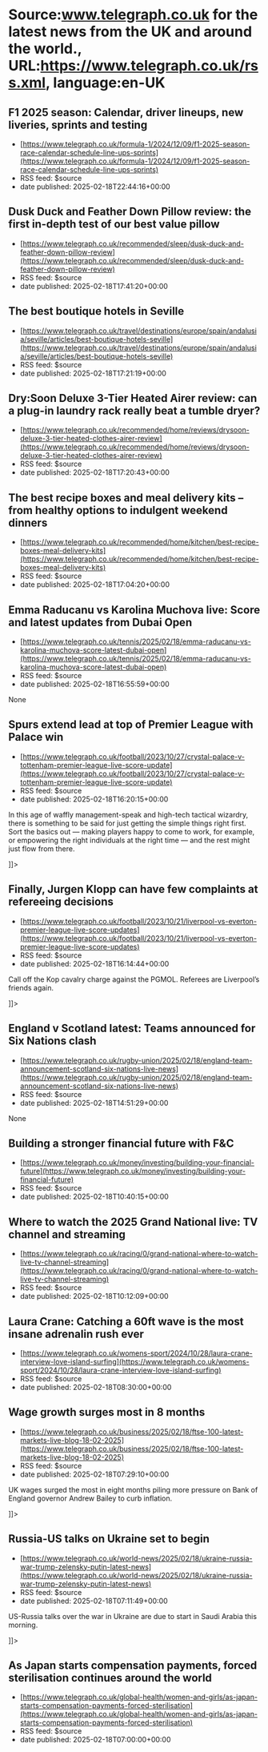# Source:www.telegraph.co.uk for the latest news from the UK and around the world., URL:https://www.telegraph.co.uk/rss.xml, language:en-UK

## F1 2025 season: Calendar, driver lineups, new liveries, sprints and testing
 - [https://www.telegraph.co.uk/formula-1/2024/12/09/f1-2025-season-race-calendar-schedule-line-ups-sprints](https://www.telegraph.co.uk/formula-1/2024/12/09/f1-2025-season-race-calendar-schedule-line-ups-sprints)
 - RSS feed: $source
 - date published: 2025-02-18T22:44:16+00:00

<![CDATA[All the latest information on the 2025 F1 season including the full calendar, new cars, driver line-ups, sprint races and how to watch]]>

## Dusk Duck and Feather Down Pillow review: the first in-depth test of our best value pillow
 - [https://www.telegraph.co.uk/recommended/sleep/dusk-duck-and-feather-down-pillow-review](https://www.telegraph.co.uk/recommended/sleep/dusk-duck-and-feather-down-pillow-review)
 - RSS feed: $source
 - date published: 2025-02-18T17:41:20+00:00

<![CDATA[At under &pound;50 a pair and available in three different support levels, here&rsquo;s why we recommend Dusk&rsquo;s down and feather pillow]]>

## The best boutique hotels in Seville
 - [https://www.telegraph.co.uk/travel/destinations/europe/spain/andalusia/seville/articles/best-boutique-hotels-seville](https://www.telegraph.co.uk/travel/destinations/europe/spain/andalusia/seville/articles/best-boutique-hotels-seville)
 - RSS feed: $source
 - date published: 2025-02-18T17:21:19+00:00

<![CDATA[These characterful stays in the Andalucian capital meld hints of the city&rsquo;s heritage with plenty of design-forward detail]]>

## Dry:Soon Deluxe 3-Tier Heated Airer review: can a plug-in laundry rack really beat a tumble dryer?
 - [https://www.telegraph.co.uk/recommended/home/reviews/drysoon-deluxe-3-tier-heated-clothes-airer-review](https://www.telegraph.co.uk/recommended/home/reviews/drysoon-deluxe-3-tier-heated-clothes-airer-review)
 - RSS feed: $source
 - date published: 2025-02-18T17:20:43+00:00

<![CDATA[I gave my trusty tumble dryer a break to see if this heated clothes airer could work just as well on a full wash load]]>

## The best recipe boxes and meal delivery kits – from healthy options to indulgent weekend dinners
 - [https://www.telegraph.co.uk/recommended/home/kitchen/best-recipe-boxes-meal-delivery-kits](https://www.telegraph.co.uk/recommended/home/kitchen/best-recipe-boxes-meal-delivery-kits)
 - RSS feed: $source
 - date published: 2025-02-18T17:04:20+00:00

<![CDATA[We tested this year&rsquo;s best recipe boxes and meal delivery services to find 12 that are really worth forking out for]]>

## Emma Raducanu vs Karolina Muchova live: Score and latest updates from Dubai Open
 - [https://www.telegraph.co.uk/tennis/2025/02/18/emma-raducanu-vs-karolina-muchova-score-latest-dubai-open](https://www.telegraph.co.uk/tennis/2025/02/18/emma-raducanu-vs-karolina-muchova-score-latest-dubai-open)
 - RSS feed: $source
 - date published: 2025-02-18T16:55:59+00:00

None

## Spurs extend lead at top of Premier League with Palace win
 - [https://www.telegraph.co.uk/football/2023/10/27/crystal-palace-v-tottenham-premier-league-live-score-update](https://www.telegraph.co.uk/football/2023/10/27/crystal-palace-v-tottenham-premier-league-live-score-update)
 - RSS feed: $source
 - date published: 2025-02-18T16:20:15+00:00

<![CDATA[<p>In this age of waffly management-speak and high-tech tactical wizardry, there is something to be said for just getting the simple things right first. Sort the basics out — making players happy to come to work, for example, or empowering the right individuals at the right time — and the rest might just flow from there.&nbsp;</p>]]>

## Finally, Jurgen Klopp can have few complaints at refereeing decisions
 - [https://www.telegraph.co.uk/football/2023/10/21/liverpool-vs-everton-premier-league-live-score-updates](https://www.telegraph.co.uk/football/2023/10/21/liverpool-vs-everton-premier-league-live-score-updates)
 - RSS feed: $source
 - date published: 2025-02-18T16:14:44+00:00

<![CDATA[<p>Call off the Kop cavalry charge against the PGMOL. Referees are Liverpool’s friends again.</p>]]>

## England v Scotland latest: Teams announced for Six Nations clash
 - [https://www.telegraph.co.uk/rugby-union/2025/02/18/england-team-announcement-scotland-six-nations-live-news](https://www.telegraph.co.uk/rugby-union/2025/02/18/england-team-announcement-scotland-six-nations-live-news)
 - RSS feed: $source
 - date published: 2025-02-18T14:51:29+00:00

None

## Building a stronger financial future with F&C
 - [https://www.telegraph.co.uk/money/investing/building-your-financial-future](https://www.telegraph.co.uk/money/investing/building-your-financial-future)
 - RSS feed: $source
 - date published: 2025-02-18T10:40:15+00:00

<![CDATA[If long-term growth and stability are what you want from your investments, choose a market-leading trust with a track record you can rely on]]>

## Where to watch the 2025 Grand National live: TV channel and streaming
 - [https://www.telegraph.co.uk/racing/0/grand-national-where-to-watch-live-tv-channel-streaming](https://www.telegraph.co.uk/racing/0/grand-national-where-to-watch-live-tv-channel-streaming)
 - RSS feed: $source
 - date published: 2025-02-18T10:12:09+00:00

<![CDATA[All the information you need to make sure you can watch the most famous race of them all this April]]>

## Laura Crane: Catching a 60ft wave is the most insane adrenalin rush ever
 - [https://www.telegraph.co.uk/womens-sport/2024/10/28/laura-crane-interview-love-island-surfing](https://www.telegraph.co.uk/womens-sport/2024/10/28/laura-crane-interview-love-island-surfing)
 - RSS feed: $source
 - date published: 2025-02-18T08:30:00+00:00

<![CDATA[British surfer and former Love Island contestant has rediscovered her love for the sport by taking on the most formidable challenge]]>

## Wage growth surges most in 8 months
 - [https://www.telegraph.co.uk/business/2025/02/18/ftse-100-latest-markets-live-blog-18-02-2025](https://www.telegraph.co.uk/business/2025/02/18/ftse-100-latest-markets-live-blog-18-02-2025)
 - RSS feed: $source
 - date published: 2025-02-18T07:29:10+00:00

<![CDATA[<p>UK wages surged the most in eight months piling more pressure on Bank of England governor Andrew Bailey to curb inflation.</p>]]>

## Russia-US talks on Ukraine set to begin
 - [https://www.telegraph.co.uk/world-news/2025/02/18/ukraine-russia-war-trump-zelensky-putin-latest-news](https://www.telegraph.co.uk/world-news/2025/02/18/ukraine-russia-war-trump-zelensky-putin-latest-news)
 - RSS feed: $source
 - date published: 2025-02-18T07:11:49+00:00

<![CDATA[<p>US-Russia talks over the war in Ukraine are due to start in Saudi Arabia this morning.</p>]]>

## As Japan starts compensation payments, forced sterilisation continues around the world
 - [https://www.telegraph.co.uk/global-health/women-and-girls/as-japan-starts-compensation-payments-forced-sterilisation](https://www.telegraph.co.uk/global-health/women-and-girls/as-japan-starts-compensation-payments-forced-sterilisation)
 - RSS feed: $source
 - date published: 2025-02-18T07:00:00+00:00

<![CDATA[Non-consensual sterilisation of those considered genetically inferior persists in some parts of the world today]]>

